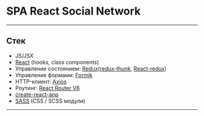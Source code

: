 # SPA React Social Network
____
## Стек
- JS/JSX
- [React](https://facebook.github.io/react/docs/hello-world.html) (hooks, class components)
- Управление состоянием: [Redux](http://redux.js.org/)([redux-thunk](https://github.com/gaearon/redux-thunk), [React-redux](https://react-redux.js.org/))
- Управление формами: [Formik](https://formik.org/)
- HTTP-клиент: [Axios](https://axios-http.com/)
- Роутинг: [React Router V6](https://reactrouter.com/)
- [create-react-app](https://github.com/facebook/create-react-app)
- [SASS](http://sass-lang.com/) (CSS / SCSS модули)
____

